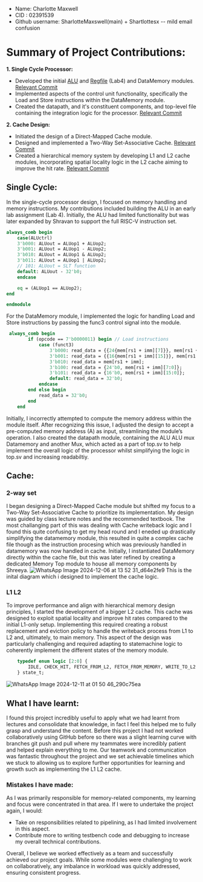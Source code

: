 - Name: Charlotte Maxwell
- CID : 02391539
- Github username: SharlotteMaxswell(main) + Shartlottesx -- mild email confusion

# Summary of Project Contributions:

**1. Single Cycle Processor:**
-	Developed the initial [ALU](https://github.com/Abeeekoala/IAC-Team-12/compare/59e54de5fe5eb7e57bbc3a8620dda4d56ddc0006...7db364e4a8f3db42ad5f8fefb383a98c8bd2936a) and [Regfile](https://github.com/Abeeekoala/IAC-Team-12/compare/d1c2960d947939d752ef325d64ce5ca7c6346ec7...e406d774e596a85691391954dcc78c0bfe51a7a8) (Lab4) and DataMemory modules. [Relevant Commit](https://github.com/Abeeekoala/IAC-Team-12/compare/d1c2960d947939d752ef325d64ce5ca7c6346ec7...e406d774e596a85691391954dcc78c0bfe51a7a8)
-	Implemented aspects of the control unit functionality, specifically the Load and Store instructions within the DataMemory module.
-	Created the datapath, and it's constituent components, and top-level file containing the integration logic for the processor. [Relevant Commit](https://github.com/Abeeekoala/IAC-Team-12/compare/58a4e07e6a51d0d50c7cf1ff4758921472b0aabe...5a30c64055e53f243a995f5d7e4c503c6633bc73)

 **2.	Cache Design:**
- Initiated the design of a Direct-Mapped Cache module.
- Designed and implemented a Two-Way Set-Associative Cache. [Relevant Commit](https://github.com/Abeeekoala/IAC-Team-12/compare/1cfc10df4084978b2fd85174123ef32d3d36f3f1...2dfd64eaca9f6badea25ad6f8c942b7c545fc03b)
- Created a hierarchical memory system by developing L1 and L2 cache modules, incorporating spatial locality logic in the L2 cache aiming to improve the hit rate. [Relevant Commit](https://github.com/Abeeekoala/IAC-Team-12/compare/79cb206cf9cab368370618db3f8eabe7ecc575eb...c75a4ac9faaf226b9a99b6c788056dd9bf376315)

## Single Cycle:
In the single-cycle processor design, I focused on memory handling and memory instructions. My contributions included building the ALU in an early lab assignment (Lab 4). Initially, the ALU had limited functionality but was later expanded by Shravan to support the full RISC-V instruction set.
```systemverilog
always_comb begin
    case(ALUctrl)
    3'b000: ALUout = ALUop1 + ALUop2;
    3'b001: ALUout = ALUop1 - ALUop2;
    3'b010: ALUout = ALUop1 & ALUop2;
    3'b011: ALUout = ALUop1 | ALUop2;
    // 101: ALUout = SLT function 
    default: ALUout - 32'b0;
    endcase

    eq = (ALUop1 == ALUop2);
end

endmodule
```
For the DataMemory module, I implemented the logic for handling Load and Store instructions by passing the func3 control signal into the module. 
```systemverilog
 always_comb begin
        if (opcode == 7'b0000011) begin // Load instructions
            case (funct3)
                3'b000: read_data = {{24{mem[rs1 + imm][7]}}, mem[rs1 + imm][7:0]};  // lb
                3'b001: read_data = {{16{mem[rs1 + imm][15]}}, mem[rs1 + imm][15:0]}; // lh
                3'b010: read_data = mem[rs1 + imm];                                   // lw
                3'b100: read_data = {24'b0, mem[rs1 + imm][7:0]};                     // lbu
                3'b101: read_data = {16'b0, mem[rs1 + imm][15:0]};                    // lhu
                default: read_data = 32'b0;
            endcase
        end else begin
            read_data = 32'b0;
        end
    end
```
Initially, I incorrectly attempted to compute the memory address within the module itself. After recognizing this issue, I adjusted the design to accept a pre-computed memory address (A) as input, streamlining the module’s operation. 
I also created the datapath module, containing the ALU ALU mux Datamemory and another Mux, which acted as a part of top.sv to help implement the overall logic of the processor whilst simplifying the logic in top.sv and increasing readabiltiy.

## Cache: 
### 2-way set
I began designing a Direct-Mapped Cache module but shifted my focus to a Two-Way Set-Associative Cache to prioritize its implementation. My design was guided by class lecture notes and the recommended textbook. The most challanging part of this was dealing with Cache writeback logic and I found this quite confusing to get my head round and I eneded up drastically simplifying the datamemory module, this resulted in quite a complex cache file though as the instruction procesing which was previously handled in datamemory was now handled in cache. Initially, I instantiated DataMemory directly within the cache file, but this was later refined by creating a dedicated Memory Top module to house all memory components by Shreeya.
![WhatsApp Image 2024-12-06 at 13 52 31_d64e2fe9](https://github.com/user-attachments/assets/119e061b-1ee0-435e-a7f7-713fa51674af)
This is the inital diagram which i designed to implement the cache logic. 
### L1 L2
To improve performance and align with hierarchical memory design principles, I started the development of a bigger L2 cache. This cache was designed to exploit spatial locality and improve hit rates compared to the initial L1-only setup. Implementing this required creating a robust replacement and eviction policy to handle the writeback process from L1 to L2 and, ultimately, to main memory. This aspect of the design was particularly challenging and required adapting to statemachine logic to coherently implement the different states of the memory module.
```systemverilog     // State machine states
    typedef enum logic [2:0] {
        IDLE, CHECK_HIT, FETCH_FROM_L2, FETCH_FROM_MEMORY, WRITE_TO_L2
    } state_t;
```

![WhatsApp Image 2024-12-11 at 01 50 46_290c75ea](https://github.com/user-attachments/assets/9c0aeaf6-5a59-4e00-bb27-3db7623e392c)



## What I have learnt:
I found this project incredibly useful to apply what we had learnt from lectures and consolidate that knowledge, in fact I feel this helped me to fully grasp and understand the content. Before this project I had not worked collaboratively using GitHub before so there was a slight learning curve with branches git push and pull where my teammates were incredibly patient and helped explain everything to me. Our teamwork and communication was fantastic throughout the project and we set achievable timelines which we stuck to allowing us to explore further opportunities for learning and growth such as implementing the L1 L2 cache.
### Mistakes I have made:
As I was primarily responsible for memory-related components, my learning and focus were concentrated in that area. If I were to undertake the project again, I would:
-	Take on responsibilities related to pipelining, as I had limited involvement in this aspect.
-	Contribute more to writing testbench code and debugging to increase my overall technical contributions.

Overall, I believe we worked effectively as a team and successfully achieved our project goals. While some modules were challenging to work on collaboratively, any imbalance in workload was quickly addressed, ensuring consistent progress.




